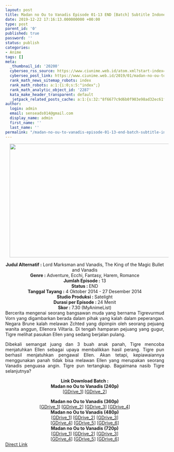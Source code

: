 ```yaml
---
layout: post
title: Madan no Ou to Vanadis Episode 01-13 END [Batch] Subtitle Indonesia
date: 2019-12-22 17:16:13.000000000 +00:00
type: post
parent_id: '0'
published: true
password: ''
status: publish
categories:
- Anime
tags: []
meta:
  _thumbnail_id: '20200'
  cyberseo_rss_source: https://www.ciunime.web.id/atom.xml?start-index=1351&max-results=150
  cyberseo_post_link: https://www.ciunime.web.id/2019/01/madan-no-ou-to-vanadis-episode-01-13.html
  rank_math_news_sitemap_robots: index
  rank_math_robots: a:1:{i:0;s:5:"index";}
  rank_math_analytic_object_id: '2287'
  kata_make_header_transparent: default
  _jetpack_related_posts_cache: a:1:{s:32:"8f6677c9d6b0f903e98ad32ec61f8deb";a:2:{s:7:"expires";i:1663333512;s:7:"payload";a:0:{}}}
author:
  login: admin
  email: senseads014@gmail.com
  display_name: admin
  first_name: ''
  last_name: ''
permalink: "/madan-no-ou-to-vanadis-episode-01-13-end-batch-subtitle-indonesia/"
---
```

<div class="separator" style="clear: both; text-align: center;"><a href="https://4.bp.blogspot.com/-Bxc1vJc37v4/XDdcNhL7BoI/AAAAAAAAG8E/z7NH3DubbvAU9PuegNvvDzTaQoOQvkCuwCLcBGAs/s1600/Madan%2Bno%2BOu%2Bto%2BVanadis.jpg" imageanchor="1" style="margin-left: 1em; margin-right: 1em;"><img border="0" data-original-height="720" data-original-width="1280" height="360" src="{{ site.baseurl }}/assets/2019/12/Madan%2Bno%2BOu%2Bto%2BVanadis.jpg" width="640" /></a></div>
<p>
<div style="text-align: center;"><b>Judul Alternatif :</b> <b></b>Lord Marksman and Vanadis, The King of the Magic Bullet and Vanadis</div>
<div style="text-align: center;"><b><b>Genre :</b></b> Adventure, Ecchi, Fantasy, Harem, Romance</div>
<div style="text-align: center;"><b>Jumlah Episode :</b> 13<br /><b>Status :&nbsp;</b>END<br /><b>Tanggal Tayang :</b> 4 Oktober 2014 - 27 Desember 2014<br /><b>Studio Produksi : </b>Satelight<br /><b>Durasi per Episode :&nbsp;</b>24 Menit</div>
<div style="text-align: center;"><b>Skor :</b> 7.30 (MyAnimeList)</div>
<div style="text-align: justify;"></div>
<div style="text-align: justify;">Bercerita mengenai seorang bangsawan muda yang bernama Tigrevurmud Vorn yang digambarkan berada dalam pihak yang kalah dalam peperangan. Negara Brune kalah melawan Zchted yang dipimpin oleh seorang pejuang wanita anggun, Ellenora Viltaria. Di tengah hamparan pejuang yang gugur, Tigre melihat pasukan Ellen yang sedang berjalan pulang.</p>
<p>Dibekali semangat juang dan 3 buah anak panah, Tigre mencoba menjatuhkan Ellen sebagai upaya membalikkan hasil perang. Tigre pun berhasil menjatuhkan pengawal Ellen. Akan tetapi, kepiawaiannya menggunakan panah tidak bisa melawan Ellen yang merupakan seorang Vanadis penguasa angin. Tigre pun tertangkap. Bagaimana nasib Tigre selanjutnya?</p></div>
<div style="text-align: justify;"></div>
<div style="text-align: justify;"></div>
<div style="text-align: center;"><b>Link Download Batch :</b></div>
<div style="text-align: center;">
<div style="text-align: center;"><b>Madan no Ou to Vanadis (240p)</b></div>
<div style="text-align: center;">[<a href="https://drive.google.com/uc?id=1NYzUUhqfVVp8IFe-mz0uB2X3fE2WaQWp" target="_blank" rel="noopener">GDrive_1</a>] [<a href="https://drive.google.com/uc?id=1lwy-1VazePMO8Vn_4iR6OLUKLvVCjQJ1" target="_blank" rel="noopener">GDrive_2</a>]</div>
<p></div>
<div style="text-align: center;"><b>Madan no Ou to Vanadis (360p)</b></div>
<div style="text-align: center;">[<a href="https://drive.google.com/uc?id=1Zv5_gCvf4wxH2NOZODimkB9yqpb-4c7Z" target="_blank" rel="noopener">GDrive_1</a>] [<a href="https://drive.google.com/uc?id=1dZ65P9QbKPvRbdoSN8NufC1XGGAO5Y5k" target="_blank" rel="noopener">GDrive_2</a>] [<a href="https://drive.google.com/uc?id=1T7QTEgXXoxN8AgZSGlKFL7dAiwU0jW4x" target="_blank" rel="noopener">GDrive_3</a>] [<a href="https://drive.google.com/uc?id=1M6I3fpUWCsflfrmOWwtkUxyVZLiD6Da-" target="_blank" rel="noopener">GDrive_4</a>]</div>
<div style="text-align: center;"></div>
<div style="text-align: center;"><b>Madan no Ou to Vanadis (480p)</b><br />[<a href="https://drive.google.com/uc?id=1UJXQpDBsMgHMLeURJukeRvu3lv5WSUFQ" target="_blank" rel="noopener">GDrive_1</a>] [<a href="https://drive.google.com/uc?id=1bDoY9EFo4iAAQH-XVlcIQyezdTaBx1L3" target="_blank" rel="noopener">GDrive_2</a>] [<a href="https://drive.google.com/uc?id=1WBgr2yzTfINn0Mt5mCIzo7n3UySAL0Nm" target="_blank" rel="noopener">GDrive_3</a>]<br />[<a href="https://drive.google.com/uc?id=1TOytWx4YWALMer3PwHu8I-n5dVTiQltd" target="_blank" rel="noopener">GDrive_4</a>] [<a href="https://drive.google.com/uc?id=1zQViWTqmi99wa67p8Ab8KT8XPGUWiIv1" target="_blank" rel="noopener">GDrive_5</a>] [<a href="https://drive.google.com/uc?id=1uf6Jb270IYuHcwW27UDjzie46C7uLwD0" target="_blank" rel="noopener">GDrive_6</a>]</div>
<div style="text-align: center;"><b>Madan no Ou to Vanadis (720p)</b><br />[<a href="https://drive.google.com/uc?id=1-DcBfYwmBIDaKmslwZVphIrOaD5qa3Wn" target="_blank" rel="noopener">GDrive_1</a>] [<a href="https://drive.google.com/uc?id=16ke4HEws1RVOcVfVFyLZp_VORZMauZWZ" target="_blank" rel="noopener">GDrive_2</a>] [<a href="https://drive.google.com/uc?id=1DgMYnfLYmPIC8N_lQtF2e_lO9jbDk6d_" target="_blank" rel="noopener">GDrive_3</a>]<br />[<a href="https://drive.google.com/uc?id=1SbTY3UDIrSe8yzcB8V4BADkEWwH-Cx2U" target="_blank" rel="noopener">GDrive_4</a>] [<a href="https://drive.google.com/uc?id=1lhJKuPw_TvtmE-4mhHGCZm_b6J7Z7t5U" target="_blank" rel="noopener">GDrive_5</a>] [<a href="https://drive.google.com/uc?id=1izF1CRRqSqW2sRjeADEP28KGtHOqOkQ4" target="_blank" rel="noopener">GDrive_6</a>]</div>
<link rel="stylesheet" href="https://cdnjs.cloudflare.com/ajax/libs/font-awesome/4.7.0/css/font-awesome.min.css" />
<div class="divbtn"> <a href="https://handymansurrender.com/fihup8buzv?key=94550f7ce39444073321dde3b8782f97" class="btn"><i class="fa fa-download"></i> Direct Link</a> </div>
